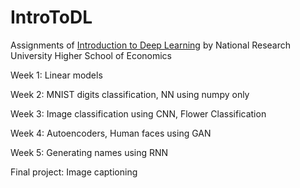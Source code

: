 # IntroToDL
Assignments of [Introduction to Deep Learning](https://www.coursera.org/learn/intro-to-deep-learning/home/welcome) by National Research University Higher School of Economics

Week 1: Linear models 

Week 2: MNIST digits classification, NN using numpy only

Week 3: Image classification using CNN, Flower Classification 

Week 4: Autoencoders, Human faces using GAN

Week 5: Generating names using RNN

Final project: Image captioning
